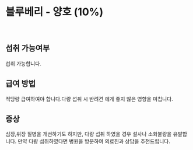 # 블루베리 - 양호 (10%)

<br>

## 섭취 가능여부
섭취 가능합니다.

## 급여 방법
적당량 급여하여야 합니다.다량 섭취 시 반려견
에게 좋지 않은 영향을 미칩니다.

## 증상
심장,위장 질병을 개선하기도 하지만, 다량 섭취
하였을 경우 설사나 소화불량을 유발합니다.
만약 다량 섭취하였다면 병원을 방문하여 의료진과
상담을 추천드립니다. 
